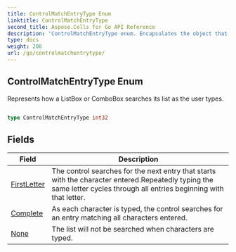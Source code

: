 ```yaml
---
title: ControlMatchEntryType Enum 
linktitle: ControlMatchEntryType
second_title: Aspose.Cells for Go API Reference
description: 'ControlMatchEntryType enum. Encapsulates the object that represents controlmatchentrytype in Go.'
type: docs
weight: 200
url: /go/controlmatchentrytype/
---
```


## ControlMatchEntryType Enum

Represents how a ListBox or ComboBox searches its list as the user types.

```go

type ControlMatchEntryType int32


```

## Fields

| Field | Description |
| --- | --- |
|[FirstLetter](./firstletter/) | The control searches for the next entry that starts with the character entered.Repeatedly typing the same letter cycles through all entries beginning with that letter. | 
|[Complete](./complete/) | As each character is typed, the control searches for an entry matching all characters entered. | 
|[None](./none/) | The list will not be searched when characters are typed. | 
